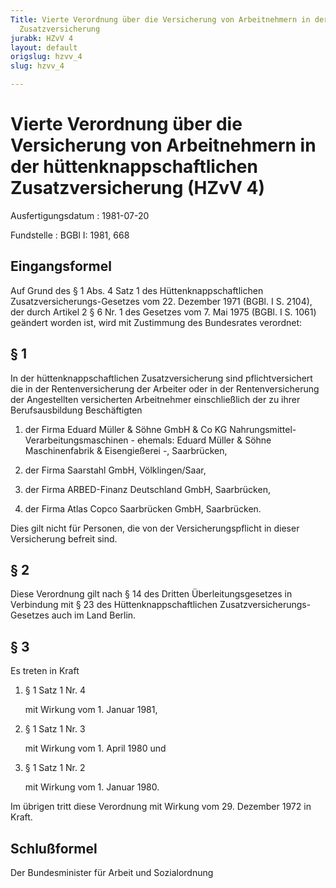 ```yaml
---
Title: Vierte Verordnung über die Versicherung von Arbeitnehmern in der hüttenknappschaftlichen
  Zusatzversicherung
jurabk: HZvV 4
layout: default
origslug: hzvv_4
slug: hzvv_4

---
```


# Vierte Verordnung über die Versicherung von Arbeitnehmern in der hüttenknappschaftlichen Zusatzversicherung (HZvV 4)

Ausfertigungsdatum
:   1981-07-20

Fundstelle
:   BGBl I: 1981, 668



## Eingangsformel

Auf Grund des § 1 Abs. 4 Satz 1 des Hüttenknappschaftlichen Zusatzversicherungs-Gesetzes vom 22. Dezember 1971 (BGBl. I S. 2104), der durch Artikel 2 § 6 Nr. 1 des Gesetzes vom 7. Mai 1975 (BGBl. I S. 1061) geändert worden ist, wird mit Zustimmung des Bundesrates verordnet:


## § 1

In der hüttenknappschaftlichen Zusatzversicherung sind pflichtversichert die in der Rentenversicherung der Arbeiter oder in der Rentenversicherung der Angestellten versicherten Arbeitnehmer einschließlich der zu ihrer Berufsausbildung Beschäftigten

1.  der Firma Eduard Müller & Söhne GmbH & Co KG Nahrungsmittel-Verarbeitungsmaschinen - ehemals: Eduard Müller & Söhne Maschinenfabrik & Eisengießerei -, Saarbrücken,


2.  der Firma Saarstahl GmbH, Völklingen/Saar,


3.  der Firma ARBED-Finanz Deutschland GmbH, Saarbrücken,


4.  der Firma Atlas Copco Saarbrücken GmbH, Saarbrücken.



Dies gilt nicht für Personen, die von der Versicherungspflicht in dieser Versicherung befreit sind.


## § 2

Diese Verordnung gilt nach § 14 des Dritten Überleitungsgesetzes in Verbindung mit § 23 des Hüttenknappschaftlichen Zusatzversicherungs-Gesetzes auch im Land Berlin.


## § 3

Es treten in Kraft

1.  § 1 Satz 1 Nr. 4

    mit Wirkung vom 1. Januar 1981,


2.  § 1 Satz 1 Nr. 3

    mit Wirkung vom 1. April 1980 und


3.  § 1 Satz 1 Nr. 2

    mit Wirkung vom 1. Januar 1980.



Im übrigen tritt diese Verordnung mit Wirkung vom 29. Dezember 1972 in Kraft.


## Schlußformel

Der Bundesminister für Arbeit und Sozialordnung

